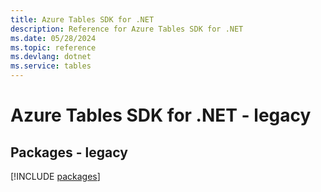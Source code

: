 ```yaml
---
title: Azure Tables SDK for .NET
description: Reference for Azure Tables SDK for .NET
ms.date: 05/28/2024
ms.topic: reference
ms.devlang: dotnet
ms.service: tables
---
```

# Azure Tables SDK for .NET - legacy
## Packages - legacy
[!INCLUDE [packages](tables-index.md)]